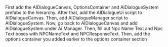 First add the AIDialogueCanvas, OptionsContainer and AIDialogueSystem prefabs to the hierarchy. After that, add the AIDialogueUi script to AIDialogueCanvas. Then, add AIDialogueManager script to AIDialogueSystem. Now, go back to AIDialogueCanvas and add AiDialogueSystem under Ai Manager. Then, fill out Npc Name Text and Npc Text boxes with NPCNameText and NPCResponseText. Then, add the options container you added earlier to the options container section
